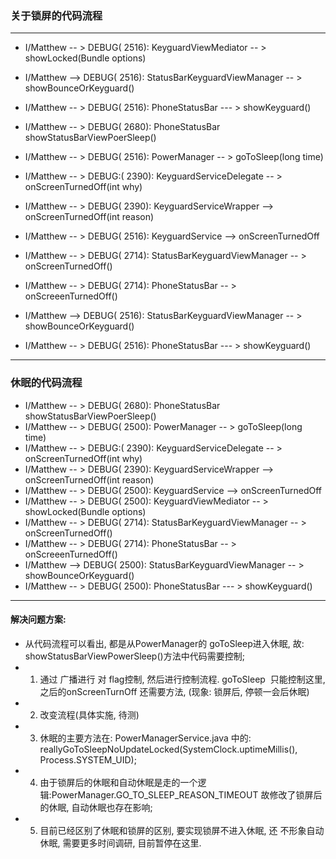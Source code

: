 ### 关于锁屏的代码流程

***
  - I/Matthew -- > DEBUG( 2516): KeyguardViewMediator -- > showLocked(Bundle options)
  - I/Matthew --> DEBUG( 2516): StatusBarKeyguardViewManager -- > showBounceOrKeyguard()
  - I/Matthew -- > DEBUG( 2516): PhoneStatusBar --- > showKeyguard()
  - I/Matthew -- >  DEBUG( 2680): PhoneStatusBar   showStatusBarViewPoerSleep()
  
  - I/Matthew -- > DEBUG( 2516): PowerManager -- > goToSleep(long time)
  - I/Matthew -- > DEBUG:( 2390): KeyguardServiceDelegate -- > onScreenTurnedOff(int why)
  - I/Matthew -- > DEBUG( 2390): KeyguardServiceWrapper --> onScreenTurnedOff(int reason)
  - I/Matthew -- > DEBUG( 2516): KeyguardService --> onScreenTurnedOff
  - I/Matthew -- > DEBUG( 2714): StatusBarKeyguardViewManager  -- > onScreenTurnedOff()
  - I/Matthew  -- > DEBUG( 2714): PhoneStatusBar -- > onScreeenTurnedOff()
  - I/Matthew --> DEBUG( 2516): StatusBarKeyguardViewManager -- > showBounceOrKeyguard()
  - I/Matthew -- > DEBUG( 2516): PhoneStatusBar --- > showKeyguard()
  
  ***
### 休眠的代码流程
  - I/Matthew -- >  DEBUG( 2680): PhoneStatusBar   showStatusBarViewPoerSleep()
  - I/Matthew -- > DEBUG( 2500): PowerManager -- > goToSleep(long time)
  - I/Matthew -- > DEBUG:( 2390): KeyguardServiceDelegate -- > onScreenTurnedOff(int why)
  - I/Matthew -- > DEBUG( 2390): KeyguardServiceWrapper --> onScreenTurnedOff(int reason)
  - I/Matthew -- > DEBUG( 2500): KeyguardService --> onScreenTurnedOff
  - I/Matthew -- > DEBUG( 2500): KeyguardViewMediator -- > showLocked(Bundle options)
  - I/Matthew -- > DEBUG( 2714): StatusBarKeyguardViewManager  -- > onScreenTurnedOff()
  - I/Matthew  -- > DEBUG( 2714): PhoneStatusBar -- > onScreeenTurnedOff()
  - I/Matthew --> DEBUG( 2500): StatusBarKeyguardViewManager -- > showBounceOrKeyguard()
  - I/Matthew -- > DEBUG( 2500): PhoneStatusBar --- > showKeyguard()

***
#### 解决问题方案:
  - 从代码流程可以看出, 都是从PowerManager的 goToSleep进入休眠, 故: showStatusBarViewPowerSleep()方法中代码需要控制;
  - 1. 通过 广播进行 对 flag控制, 然后进行控制流程. goToSleep  只能控制这里, 之后的onScreenTurnOff 还需要方法, (现象: 锁屏后, 停顿一会后休眠)
  - 2. 改变流程(具体实施, 待测) 
  - 3. 休眠的主要方法在: PowerManagerService.java 中的: reallyGoToSleepNoUpdateLocked(SystemClock.uptimeMillis(), Process.SYSTEM_UID);
  - 4. 由于锁屏后的休眠和自动休眠是走的一个逻辑:PowerManager.GO_TO_SLEEP_REASON_TIMEOUT 故修改了锁屏后的休眠, 自动休眠也存在影响;
  - 5. 目前已经区别了休眠和锁屏的区别, 要实现锁屏不进入休眠, 还 不形象自动休眠, 需要更多时间调研, 目前暂停在这里.
